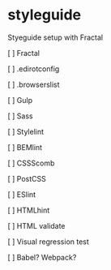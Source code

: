 # styleguide
Styeguide setup with Fractal


[ ] Fractal

[ ] .edirotconfig

[ ] .browserslist

[ ] Gulp

[ ] Sass

[ ] Stylelint

[ ] BEMlint

[ ] CSSScomb

[ ] PostCSS

[ ] ESlint

[ ] HTMLhint

[ ] HTML validate

[ ] Visual regression test

[ ] Babel? Webpack?
